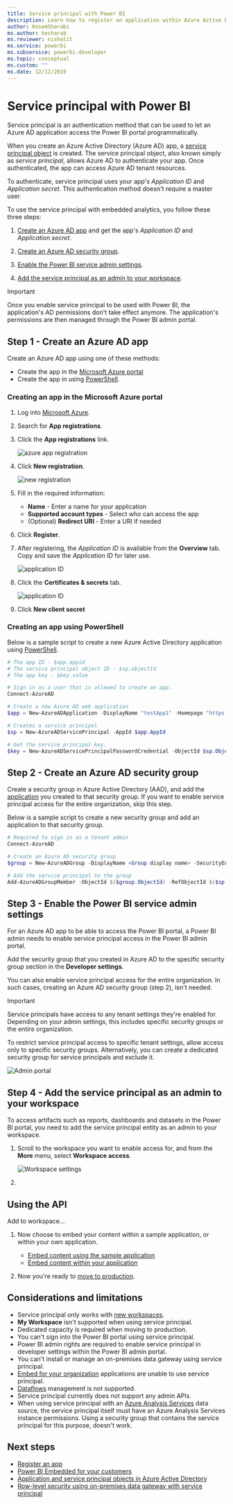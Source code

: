 ```yaml
---
title: Service principal with Power BI
description: Learn how to register an application within Azure Active Directory using service principal for use with embedding Power BI content.
author: KesemSharabi
ms.author: kesharab
ms.reviewer: nishalit
ms.service: powerbi
ms.subservice: powerbi-developer
ms.topic: conceptual
ms.custom: ""
ms.date: 12/12/2019
---
```


# Service principal with Power BI

Service principal is an authentication method that can be used to let an Azure AD application access the Power BI portal programmatically.

When you create an Azure Active Directory (Azure AD) app, a [service principal object](https://docs.microsoft.com/azure/active-directory/develop/app-objects-and-service-principals#service-principal-object) is created. The service principal object, also known simply as *service principal*, allows Azure AD to authenticate your app. Once authenticated, the app can access Azure AD tenant resources.

To authenticate, service principal uses your app's *Application ID* and *Application secret*. This authentication method doesn't require a master user.

To use the service principal with embedded analytics, you follow these three steps:

1. [Create an Azure AD app](#Step-1---Create-an-Azure-AD-app) and get the app's *Application ID* and *Application secret*.

2. [Create an Azure AD security group](#Step-2---Create-an-Azure-AD-security-group).

3. [Enable the Power BI service admin settings](#Step-3---Enable-the-Power-BI-service-admin-settings).

4. [Add the service principal as an admin to your workspace](#Step-4---Add-the-service-principal-as-an-admin-to-your-workspace).

> [!IMPORTANT]
> Once you enable service principal to be used with Power BI, the application's AD permissions don't take effect anymore. The application's permissions are then managed through the Power BI admin portal.

## Step 1 - Create an Azure AD app

Create an Azure AD app using one of these methods:
* Create the app in the [Microsoft Azure portal]((https://ms.portal.azure.com/#allservices))
* Create the app in using [PowerShell](https://docs.microsoft.com/powershell/azure/create-azure-service-principal-azureps?view=azps-3.6.1).

### Creating an app in the Microsoft Azure portal

1. Log into [Microsoft Azure](https://ms.portal.azure.com/#allservices).

2. Search for **App registrations**.

3. Click the **App registrations** link.

    ![azure app registration](media/embed-service-principal/azure-app-registration.png)

4. Click **New registration**.

    ![new registration](media/embed-service-principal/new-registration.png)

5. Fill in the required information:
    * **Name** - Enter a name for your application
    * **Supported account types** - Select who can access the app
    * (Optional) **Redirect URI** - Enter a URI if needed

6. Click **Register**.

7. After registering, the *Application ID* is available from the **Overview** tab. Copy and save the *Application ID* for later use.

    ![application ID](media/embed-service-principal/application-id.png)

8. Click the **Certificates & secrets** tab.

     ![application ID](media/embed-service-principal/certificates-and-secrets.png)

9. Click **New client secret**

### Creating an app using PowerShell

Below is a sample script to create a new Azure Active Directory application using [PowerShell](https://docs.microsoft.com/powershell/azure/create-azure-service-principal-azureps?view=azps-1.1.0).

```powershell
# The app ID - $app.appid
# The service principal object ID - $sp.objectId
# The app key - $key.value

# Sign in as a user that is allowed to create an app.
Connect-AzureAD

# Create a new Azure AD web application
$app = New-AzureADApplication -DisplayName "testApp1" -Homepage "https://localhost:44322" -ReplyUrls "https://localhost:44322"

# Creates a service principal
$sp = New-AzureADServicePrincipal -AppId $app.AppId

# Get the service principal key.
$key = New-AzureADServicePrincipalPasswordCredential -ObjectId $sp.ObjectId
```

## Step 2 - Create an Azure AD security group

Create a security group in Azure Active Directory (AAD), and add the [application](https://docs.microsoft.com/azure/active-directory/develop/app-objects-and-service-principals) you created to that security group. If you want to enable service principal access for the entire organization, skip this step.

Below is a sample script to create a new security group and add an application to that security group.

```powershell
# Required to sign in as a tenant admin
Connect-AzureAD

# Create an Azure AD security group
$group = New-AzureADGroup -DisplayName <Group display name> -SecurityEnabled $true -MailEnabled $false -MailNickName notSet

# Add the service principal to the group
Add-AzureADGroupMember -ObjectId $($group.ObjectId) -RefObjectId $($sp.ObjectId)
```

## Step 3 - Enable the Power BI service admin settings

For an Azure AD app to be able to access the Power BI portal, a Power BI admin needs to enable service principal access in the Power BI admin portal.

Add the security group that you created in Azure AD to the specific security group section in the **Developer settings**.

You can also enable service principal access for the entire organization. In such cases, creating an Azure AD security group (step 2), isn't needed.

>[!IMPORTANT]
>Service principals have access to any tenant settings they're enabled for. Depending on your admin settings, this includes specific security groups or the entire organization.
>
>To restrict service principal access to specific tenant settings, allow access only to specific security groups. Alternatively, you can create a dedicated security group for service principals and exclude it.

![Admin portal](media/embed-service-principal/admin-portal.png)

## Step 4 - Add the service principal as an admin to your workspace

To access artifacts such as reports, dashboards and datasets in the Power BI portal, you need to add the service principal entity as an admin to your workspace.

1. Scroll to the workspace you want to enable access for, and from the **More** menu, select **Workspace access**.

    ![Workspace settings](media/embed-service-principal/workspace-access.png)

2. 

## Using the API

Add to workspace...

1. Now choose to embed your content within a sample application, or within your own application.

    * [Embed content using the sample application](embed-sample-for-customers.md#embed-content-using-the-sample-application)
    * [Embed content within your application](embed-sample-for-customers.md#embed-content-within-your-application)

2. Now you're ready to [move to production](embed-sample-for-customers.md#move-to-production).

## Considerations and limitations

* Service principal only works with [new workspaces](../service-create-the-new-workspaces.md).
* **My Workspace** isn't supported when using service principal.
* Dedicated capacity is required when moving to production.
* You can't sign into the Power BI portal using service principal.
* Power BI admin rights are required to enable service principal in developer settings within the Power BI admin portal.
* You can't install or manage an on-premises data gateway using service principal.
* [Embed for your organization](embed-sample-for-your-organization.md) applications are unable to use service principal.
* [Dataflows](../service-dataflows-overview.md) management is not supported.
* Service principal currently does not support any admin APIs.
* When using service principal with an [Azure Analysis Services](https://docs.microsoft.com/azure/analysis-services/analysis-services-overview) data source, the service principal itself must have an Azure Analysis Services instance permissions. Using a security group that contains the service principal for this purpose, doesn't work.

## Next steps

* [Register an app](register-app.md)
* [Power BI Embedded for your customers](embed-sample-for-customers.md)
* [Application and service principal objects in Azure Active Directory](https://docs.microsoft.com/azure/active-directory/develop/app-objects-and-service-principals)
* [Row-level security using on-premises data gateway with service principal](embedded-row-level-security.md#on-premises-data-gateway-with-service-principal)
